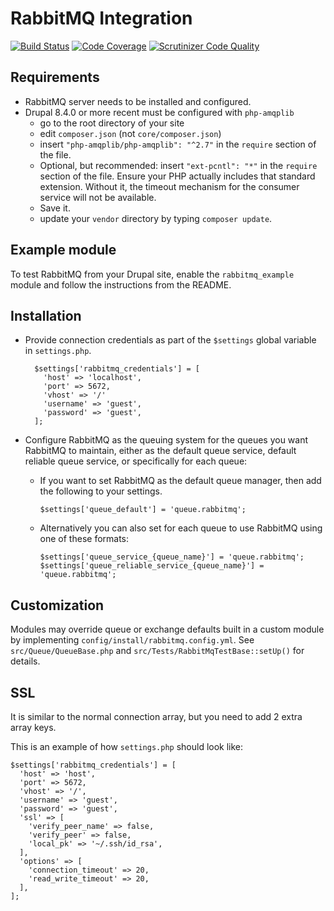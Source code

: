 RabbitMQ Integration
====================

[![Build Status](https://travis-ci.org/FGM/rabbitmq.svg?branch=travis)](https://travis-ci.org/FGM/rabbitmq)
[![Code Coverage](https://scrutinizer-ci.com/g/FGM/rabbitmq/badges/coverage.png?b=travis)](https://scrutinizer-ci.com/g/FGM/rabbitmq/?branch=travis)
[![Scrutinizer Code Quality](https://scrutinizer-ci.com/g/FGM/rabbitmq/badges/quality-score.png?b=travis)](https://scrutinizer-ci.com/g/FGM/rabbitmq/?branch=travis)

Requirements
------------

* RabbitMQ server needs to be installed and configured.
* Drupal 8.4.0 or more recent must be configured with `php-amqplib`  
    * go to the root directory of your site
    * edit `composer.json` (not `core/composer.json`)
    * insert `"php-amqplib/php-amqplib": "^2.7"` in the `require` section of 
      the file.
    * Optional, but recommended: insert `"ext-pcntl": "*"` in the `require` 
      section of the file. Ensure your PHP actually includes that standard
      extension. Without it, the timeout mechanism for the consumer service will
      not be available.
    * Save it.
    * update your `vendor` directory by typing `composer update`.


Example module
--------------

To test RabbitMQ from your Drupal site, enable the `rabbitmq_example` module and 
follow the instructions from the README.

Installation
------------

* Provide connection credentials as part of the `$settings` global variable in 
  `settings.php`.

        $settings['rabbitmq_credentials'] = [
          'host' => 'localhost',
          'port' => 5672,
          'vhost' => '/'
          'username' => 'guest',
          'password' => 'guest',
        ];

* Configure RabbitMQ as the queuing system for the queues you want RabbitMQ to 
  maintain, either as the default queue service, default reliable queue service,
  or specifically for each queue:
    * If you want to set RabbitMQ as the default queue manager, then add the 
      following to your settings.

          $settings['queue_default'] = 'queue.rabbitmq';
    * Alternatively you can also set for each queue to use RabbitMQ using one 
      of these formats:

          $settings['queue_service_{queue_name}'] = 'queue.rabbitmq';
          $settings['queue_reliable_service_{queue_name}'] = 'queue.rabbitmq';


Customization
-------------

Modules may override queue or exchange defaults built in a custom module by 
implementing `config/install/rabbitmq.config.yml`. See 
`src/Queue/QueueBase.php` and `src/Tests/RabbitMqTestBase::setUp()` for details.


SSL
-------

It is similar to the normal connection array, but you need to add 2 extra array 
keys.

This is an example of how `settings.php` should look like:

```
$settings['rabbitmq_credentials'] = [
  'host' => 'host',
  'port' => 5672,
  'vhost' => '/',
  'username' => 'guest',
  'password' => 'guest',
  'ssl' => [
    'verify_peer_name' => false,
    'verify_peer' => false,
    'local_pk' => '~/.ssh/id_rsa',
  ],
  'options' => [
    'connection_timeout' => 20,
    'read_write_timeout' => 20,
  ],
];
```
